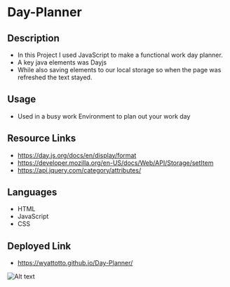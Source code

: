 # Day-Planner
## Description  
- In this Project I used JavaScript to make a functional work day planner.
- A key java elements was Dayjs 
- While also saving elements to our local storage so when the page was refreshed the text stayed.

## Usage 
- Used in a busy work Environment to plan out your work day

## Resource Links
- https://day.js.org/docs/en/display/format
- https://developer.mozilla.org/en-US/docs/Web/API/Storage/setItem
- https://api.jquery.com/category/attributes/

## Languages 
- HTML
- JavaScript 
- CSS

## Deployed Link
- https://wyattotto.github.io/Day-Planner/

![Alt text](.assets\photos\Capture.PNG)
